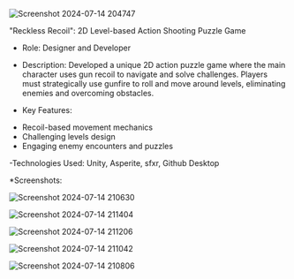 
![Screenshot 2024-07-14 204747](https://github.com/user-attachments/assets/abdb795a-6864-4a6b-a0f7-aea59b7334ef)

"Reckless Recoil": 2D Level-based Action Shooting Puzzle Game

- Role: Designer and Developer

- Description: Developed a unique 2D action puzzle game where the main character uses gun recoil to navigate and solve challenges.
 Players must strategically use gunfire to roll and move around levels, eliminating enemies and overcoming obstacles.

- Key Features:
+ Recoil-based movement mechanics
+ Challenging levels design
+ Engaging enemy encounters and puzzles

-Technologies Used: Unity, Asperite, sfxr, Github Desktop

*Screenshots: 

![Screenshot 2024-07-14 210630](https://github.com/user-attachments/assets/e9d53a8d-4f29-4742-9b88-8cfde0b856b8)

![Screenshot 2024-07-14 211404](https://github.com/user-attachments/assets/bd1b952c-6b64-47ca-bb7b-1d9483b73f24)

![Screenshot 2024-07-14 211206](https://github.com/user-attachments/assets/00c661e5-3618-4c60-a997-1aff68726e4b)

![Screenshot 2024-07-14 211042](https://github.com/user-attachments/assets/6d803928-65f5-469e-9529-e1079fb3662b)

![Screenshot 2024-07-14 210806](https://github.com/user-attachments/assets/39c76add-fa92-4ebb-96d5-ba99afad3e35)
